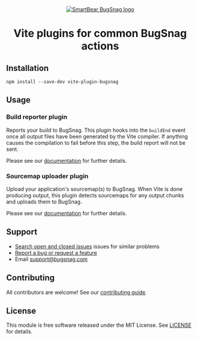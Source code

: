 <div align="center">
  <a href="https://www.bugsnag.com/platforms/javascript">
    <picture>
      <source media="(prefers-color-scheme: dark)" srcset="https://assets.smartbear.com/m/3dab7e6cf880aa2b/original/BugSnag-Repository-Header-Dark.svg">
      <img alt="SmartBear BugSnag logo" src="https://assets.smartbear.com/m/3945e02cdc983893/original/BugSnag-Repository-Header-Light.svg">
    </picture>
  </a>
  <h1>Vite plugins for common BugSnag actions</h1>
</div>

## Installation

```
npm install --save-dev vite-plugin-bugsnag
```

## Usage

### Build reporter plugin

Reports your build to BugSnag. This plugin hooks into the `buildEnd` event once all output files have been generated by the Vite compiler. If anything causes the compilation to fail before this step, the build report will not be sent.

Please see our [documentation](https://docs.bugsnag.com/build-integrations/vite/#reporting-builds) for further details.

### Sourcemap uploader plugin

Upload your application's sourcemap(s) to BugSnag. When Vite is done producing output, this plugin detects sourcemaps for any output chunks and uploads them to BugSnag.

Please see our [documentation](https://docs.bugsnag.com/build-integrations/vite/#uploading-source-maps) for further details.

## Support

- [Search open and closed issues](https://github.com/bugsnag/vite-plugin-bugsnag/issues?q=is%3Aissue) issues for similar problems
- [Report a bug or request a feature](https://github.com/bugsnag/vite-plugin-bugsnag/issues/new)
- Email [support@bugsnag.com](mailto:support@bugsnag.com)

## Contributing

All contributors are welcome! See our [contributing guide](docs/CONTRIBUTING.md).

## License

This module is free software released under the MIT License. See [LICENSE](LICENSE) for details.

